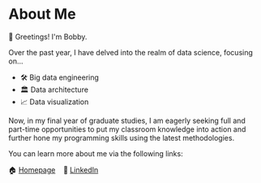 # About Me

👋 Greetings! I'm Bobby.

Over the past year, I have delved into the realm of data science, focusing on...

- 🛠 Big data engineering
- 🏛 Data architecture
- 📈 Data visualization

Now, in my final year of graduate studies, I am eagerly seeking full and part-time opportunities to put my classroom knowledge into action and further hone my programming skills using the latest methodologies.

You can learn more about me via the following links:

🏠 [Homepage](https://rcsurridge.github.io/website/) &nbsp;&nbsp; 🔗 [LinkedIn](https://linkedin.com/bobby-surridge)
